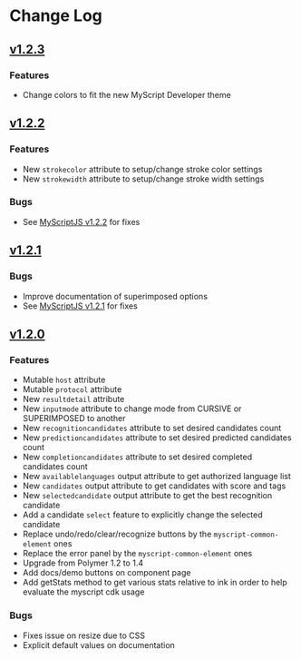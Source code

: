 # Change Log

## [v1.2.3](https://github.com/MyScript/myscript-text-web/tree/v1.2.3)

### Features
- Change colors to fit the new MyScript Developer theme

## [v1.2.2](https://github.com/MyScript/myscript-text-web/tree/v1.2.2)

### Features
- New `strokecolor` attribute to setup/change stroke color settings
- New `strokewidth` attribute to setup/change stroke width settings

### Bugs
- See [MyScriptJS v1.2.2](https://github.com/MyScript/MyScriptJS/tree/v1.2.2) for fixes

## [v1.2.1](https://github.com/MyScript/myscript-text-web/tree/v1.2.1)

### Bugs
- Improve documentation of superimposed options
- See [MyScriptJS v1.2.1](https://github.com/MyScript/MyScriptJS/tree/v1.2.1) for fixes

## [v1.2.0](https://github.com/MyScript/myscript-text-web/tree/v1.2.0)

### Features
- Mutable `host` attribute
- Mutable `protocol` attribute
- New `resultdetail` attribute 
- New `inputmode` attribute to change mode from CURSIVE or SUPERIMPOSED to another
- New `recognitioncandidates` attribute to set desired candidates count
- New `predictioncandidates` attribute to set desired predicted candidates count
- New `completioncandidates` attribute to set desired completed candidates count
- New `availablelanguages` output attribute to get authorized language list
- New `candidates` output attribute to get candidates with score and tags
- New `selectedcandidate` output attribute to get the best recognition candidate
- Add a candidate `select` feature to explicitly change the selected candidate
- Replace undo/redo/clear/recognize buttons by the `myscript-common-element` ones
- Replace the error panel by the `myscript-common-element` ones
- Upgrade from Polymer 1.2 to 1.4
- Add docs/demo buttons on component page
- Add getStats method to get various stats relative to ink in order to help evaluate the myscript cdk usage


### Bugs
- Fixes issue on resize due to CSS
- Explicit default values on documentation 
